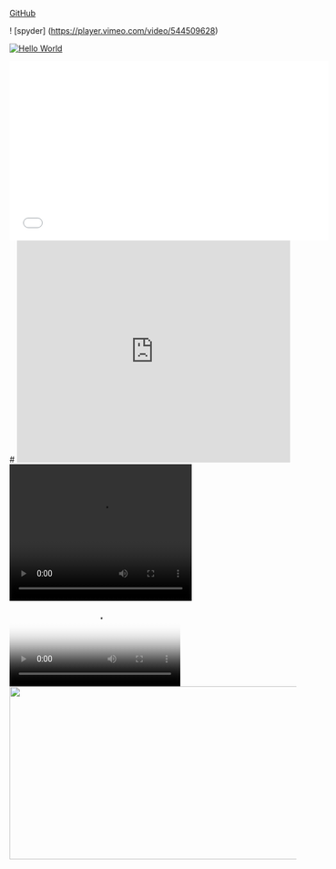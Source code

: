 [GitHub](http://github.com)

! [spyder] (https://player.vimeo.com/video/544509628)


[![Hello World](https://i.imgur.com/Ot5DWAW.png)](https://player.vimeo.com/video/544509628 "Not Everything Is AWESOME")

<iframe width="560" height="315" src="{https://www.youtube.com/embed/-mUJnKI3ipI}" frameborder="0" allowfullscreen></iframe>
# 
<iframe  title="YouTube video player" width="480" height="390" src="http://www.youtube.com/watch?v=TheVideoID?autoplay=1" frameborder="0" allowfullscreen></iframe>


<video width="320" height="240" controls>
  <source src="https://player.vimeo.com/video/544509628" type="video/mp4">
</video>


 <div id="video-container">
  <video id="player" preload controls poster="images/poster.jpg">
    <source src="videos/A_flavour_of_facilitation_from_Martin_Farrell.mp4" type="video/mp4">
  </video>
  <img id="starter" class="hide" src="images/facilitation-video.jpg" width="540" height="304" alt="">
 </div>
